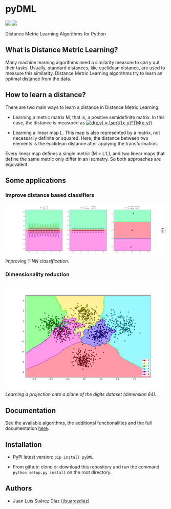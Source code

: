 # pyDML

[![](https://img.shields.io/badge/language-Python-green.svg)](https://www.python.org/)
[![](https://img.shields.io/badge/license-GPL-orange.svg)](https://www.python.org/)

Distance Metric Learning Algorithms for Python

## What is Distance Metric Learning?

Many machine learning algorithms need a similarity measure to carry out their tasks. Usually, standard distances, like euclidean distance, are used to measure this similarity. Distance Metric Learning algorithms try to learn an optimal distance from the data.

## How to learn a distance?

There are two main ways to learn a distance in Distance Metric Learning:

- Learning a metric matrix M, that is, a positive semidefinite matrix. In this case, the distance is measured as
<a href="https://www.codecogs.com/eqnedit.php?latex=d(x,y)&space;=&space;\sqrt{(x-y)^TM(x-y)}" target="_blank"><img src="https://latex.codecogs.com/gif.latex?d(x,y)&space;=&space;\sqrt{(x-y)^TM(x-y)}" title="d(x,y) = \sqrt{(x-y)^TM(x-y)}" /></a>

- Learning a linear map L. This map is also represented by a matrix, not necessarily definite or squared. Here, the distance between two elements is the euclidean distance after applying the transformation.

Every linear map defines a single metric (M = L'L), and two linear maps that define the same metric only differ in an isometry. So both approaches are equivalent.

## Some applications

### Improve distance based classifiers

![](./plots/ex_learning_nca.png)
*Improving 1-NN classification.*

### Dimensionality reduction

![](./plots/ex_red_dim.png)
*Learning a projection onto a plane of the digits dataset (dimension 64).*

## Documentation

See the available algorithms, the additional functionalities and the full documentation [here]().

## Installation

- PyPI latest version: `pip install pyDML`

- From github: clone or download this repository and run the command `python setup.py install` on the root directory.



## Authors

- Juan Luis Suárez Díaz ([jlsuarezdiaz](https://github.com/jlsuarezdiaz))
